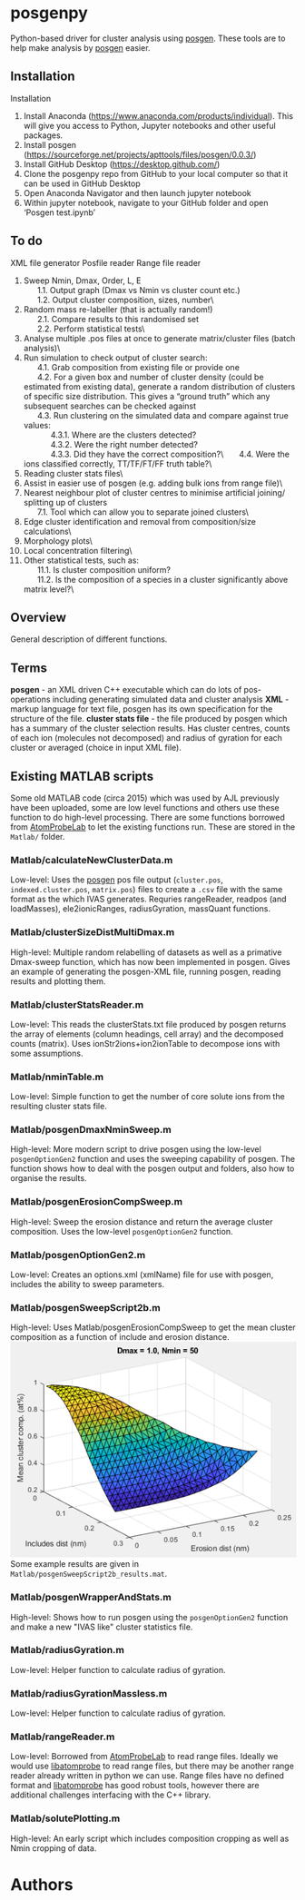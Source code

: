 # posgenpy
Python-based driver for cluster analysis using [posgen](http://apttools.sourceforge.net). These tools are to help make analysis by [posgen](http://apttools.sourceforge.net) easier.
## Installation 
Installation
1.	Install Anaconda (https://www.anaconda.com/products/individual). This will give you access to Python, Jupyter notebooks and other useful packages.
2.	Install posgen (https://sourceforge.net/projects/apttools/files/posgen/0.0.3/) 
3.	Install GitHub Desktop (https://desktop.github.com/)
4.	Clone the posgenpy repo from GitHub to your local computer so that it can be used in GitHub Desktop
5.	Open Anaconda Navigator and then launch jupyter notebook
6.	Within jupyter notebook, navigate to your GitHub folder and open ‘Posgen test.ipynb’

## To do

XML file generator
Posfile reader
Range file reader
1.	Sweep Nmin, Dmax, Order, L, E\
&nbsp;&nbsp;&nbsp;&nbsp;&nbsp;&nbsp;1.1.	Output graph (Dmax vs Nmin vs cluster count etc.)\
&nbsp;&nbsp;&nbsp;&nbsp;&nbsp;&nbsp;1.2.	Output cluster composition, sizes, number\
2.	Random mass re-labeller (that is actually random!)\
&nbsp;&nbsp;&nbsp;&nbsp;&nbsp;&nbsp;2.1.	Compare results to this randomised set\
&nbsp;&nbsp;&nbsp;&nbsp;&nbsp;&nbsp;2.2.	Perform statistical tests\
3.	Analyse multiple .pos files at once to generate matrix/cluster files (batch analysis)\
4.	Run simulation to check output of cluster search:\
&nbsp;&nbsp;&nbsp;&nbsp;&nbsp;&nbsp;4.1.	Grab composition from existing file or provide one\
&nbsp;&nbsp;&nbsp;&nbsp;&nbsp;&nbsp;4.2.	For a given box and number of cluster density (could be estimated from existing data), generate a random distribution of clusters of specific size distribution. This gives a “ground truth” which any subsequent searches can be checked against\
&nbsp;&nbsp;&nbsp;&nbsp;&nbsp;&nbsp;4.3.	Run clustering on the simulated data and compare against true values:\
&nbsp;&nbsp;&nbsp;&nbsp;&nbsp;&nbsp;&nbsp;&nbsp;&nbsp;&nbsp;&nbsp;&nbsp;4.3.1.	Where are the clusters detected?\
&nbsp;&nbsp;&nbsp;&nbsp;&nbsp;&nbsp;&nbsp;&nbsp;&nbsp;&nbsp;&nbsp;&nbsp;4.3.2.	Were the right number detected?\
&nbsp;&nbsp;&nbsp;&nbsp;&nbsp;&nbsp;&nbsp;&nbsp;&nbsp;&nbsp;&nbsp;&nbsp;4.3.3.	Did they have the correct composition?\ 
&nbsp;&nbsp;&nbsp;&nbsp;&nbsp;&nbsp;4.4.	Were the ions classified correctly, TT/TF/FT/FF truth table?\
5.	Reading cluster stats files\
6.	Assist in easier use of posgen (e.g. adding bulk ions from range file)\
7.	Nearest neighbour plot of cluster centres to minimise artificial joining/ splitting up of clusters\
&nbsp;&nbsp;&nbsp;&nbsp;&nbsp;&nbsp;7.1.	Tool which can allow you to separate joined clusters\
8.	Edge cluster identification and removal from composition/size calculations\
9.	Morphology plots\
10.	Local concentration filtering\
11.	Other statistical tests, such as:\
&nbsp;&nbsp;&nbsp;&nbsp;&nbsp;&nbsp;11.1.	Is cluster composition uniform?\
&nbsp;&nbsp;&nbsp;&nbsp;&nbsp;&nbsp;11.2.	Is the composition of a species in a cluster significantly above matrix level?\


## Overview
General description of different functions.
## Terms
**posgen** - an XML driven C++ executable which can do lots of pos-operations including generating simulated data and cluster analysis
**XML** - markup language for text file, posgen has its own specification for the structure of the file.
**cluster stats file** - the file produced by posgen which has a summary of the cluster selection results. Has cluster centres, counts of each ion (molecules not decomposed) and radius of gyration for each cluster or averaged (choice in input XML file).
## Existing MATLAB scripts
Some old MATLAB code (circa 2015) which was used by AJL previously have been uploaded, some are low level functions and others use these function to do high-level processing. There are some functions borrowed from [AtomProbeLab](http://AtomProbeLab.sourceforge.net) to let the existing functions run. These are stored in the `Matlab/` folder.
### Matlab/calculateNewClusterData.m
Low-level: Uses the [posgen](http://apttools.sourceforge.net) pos file output (`cluster.pos`, `indexed.cluster.pos`, `matrix.pos`) files to create a `.csv` file with the same format as the which IVAS generates.
Requries rangeReader, readpos (and loadMasses), ele2ionicRanges, radiusGyration, massQuant functions.
### Matlab/clusterSizeDistMultiDmax.m
High-level: Multiple random relabelling of datasets as well as a primative Dmax-sweep function, which has now been implemented in posgen. Gives an example of generating the posgen-XML file, running posgen, reading results and plotting them.
### Matlab/clusterStatsReader.m
Low-level: This reads the clusterStats.txt file produced by posgen returns the array of elements (column headings, cell array) and the decomposed counts (matrix). Uses ionStr2ions+ion2ionTable to decompose ions with some assumptions.
### Matlab/nminTable.m
Low-level: Simple function to get the number of core solute ions from the resulting cluster stats file.
### Matlab/posgenDmaxNminSweep.m
High-level: More modern script to drive posgen using the low-level `posgenOptionGen2` function and uses the sweeping capability of posgen. The function shows how to deal with the posgen output and folders, also how to organise the results.
### Matlab/posgenErosionCompSweep.m
High-level: Sweep the erosion distance and return the average cluster composition. Uses the low-level `posgenOptionGen2` function.
### Matlab/posgenOptionGen2.m
Low-level: Creates an options.xml (xmlName) file for use with posgen, includes the ability to sweep parameters.
### Matlab/posgenSweepScript2b.m
High-level: Uses Matlab/posgenErosionCompSweep to get the mean cluster composition as a function of include and erosion distance.
![Sweeping includes and erosion to get cluster composition](docs/ML_posgenSweepScript2b.PNG)
Some example results are given in `Matlab/posgenSweepScript2b_results.mat`.
### Matlab/posgenWrapperAndStats.m
High-level: Shows how to run posgen using the `posgenOptionGen2` function and make a new "IVAS like" cluster statistics file.
### Matlab/radiusGyration.m
Low-level: Helper function to calculate radius of gyration.
### Matlab/radiusGyrationMassless.m
Low-level: Helper function to calculate radius of gyration.
### Matlab/rangeReader.m
Low-level: Borrowed from [AtomProbeLab](http://AtomProbeLab.sourceforge.net) to read range files. Ideally we would use [libatomprobe](https://bitbucket.org/mycae_gmx/libatomprobe/src/default/) to read range files, but there may be another range reader already written in python we can use. Range files have no defined format and [libatomprobe](https://bitbucket.org/mycae_gmx/libatomprobe/src/default/) has good robust tools, however there are additional challenges interfacing with the C++ library.
### Matlab/solutePlotting.m
High-level: An early script which includes composition cropping as well as Nmin cropping of data.

# Authors
